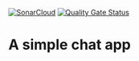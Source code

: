 [![SonarCloud](https://sonarcloud.io/images/project_badges/sonarcloud-white.svg)](https://sonarcloud.io/summary/new_code?id=la-capsule8594343_simple-chat)
[![Quality Gate Status](https://sonarcloud.io/api/project_badges/measure?project=la-capsule8594343_simple-chat&metric=alert_status)](https://sonarcloud.io/summary/new_code?id=la-capsule8594343_simple-chat)
# A simple chat app